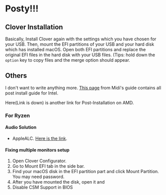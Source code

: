 # Posty!!!

## Clover Installation

Basically, Install Clover again with the settings which you have chosen for your USB. Then, mount the EFI partitions of your USB and your hard disk which has installed macOS. Open both EFI partitions and replace the original EFI files in the hard disk with your USB files. \(Tips: hold down the `option` key to copy files and the merge option should appear.

## Others

I don't want to write anything more. [This page](https://internet-install.gitbook.io/macos-internet-install/posty-posty...) from Midi's guide contains all post install guide for Intel.

Here\(Link is down\) is another link for Post-Installation on AMD.

### For Ryzen

#### Audio Solution

* AppleALC. [Here is the link](https://forum.amd-osx.com/viewtopic.php?f=24&t=6043&p=45449#p45449).

#### Fixing multiple monitors setup

1. Open Clover Configurator.
2. Go to Mount EFI tab in the side bar.
3. Find your macOS disk in the EFI partition part and click Mount Partition. You may need password.
4. After you have mounted the disk, open it and 
5. Disable CSM Support in BIOS


